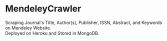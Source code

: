 # MendeleyCrawler
Scraping Journal's Title, Author(s), Publisher, ISSN, Abstract, and Keywords on Mendeley Website.<br>
Deployed on Heroku and Stored in MongoDB.
